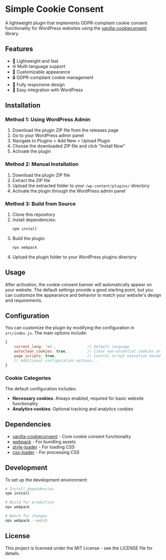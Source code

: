 # Simple Cookie Consent

A lightweight plugin that implements GDPR-compliant cookie consent functionality for WordPress websites using the [vanilla-cookieconsent](https://github.com/orestbida/cookieconsent) library.

## Features

- 🚀 Lightweight and fast
- 🌐 Multi-language support
- 🎨 Customizable appearance
- 🔒 GDPR-compliant cookie management
- 📱 Fully responsive design
- 🧩 Easy integration with WordPress

## Installation

### Method 1: Using WordPress Admin

1. Download the plugin ZIP file from the releases page
2. Go to your WordPress admin panel
3. Navigate to Plugins > Add New > Upload Plugin
4. Choose the downloaded ZIP file and click "Install Now"
5. Activate the plugin

### Method 2: Manual Installation

1. Download the plugin ZIP file
2. Extract the ZIP file
3. Upload the extracted folder to your `/wp-content/plugins/` directory
4. Activate the plugin through the WordPress admin panel

### Method 3: Build from Source

1. Clone this repository
2. Install dependencies:
   ```bash
   npm install
   ```
3. Build the plugin:
   ```bash
   npx webpack
   ```
4. Upload the plugin folder to your WordPress plugins directory

## Usage

After activation, the cookie consent banner will automatically appear on your website. The default settings provide a good starting point, but you can customize the appearance and behavior to match your website's design and requirements.

## Configuration

You can customize the plugin by modifying the configuration in `src/index.js`. The main options include:

```javascript
{
    current_lang: 'en',              // Default language
    autoclear_cookies: true,         // Clear non-essential cookies on rejection
    page_scripts: true,              // Control script execution based on consent
    // Additional configuration options...
}
```

### Cookie Categories

The default configuration includes:
- **Necessary cookies**: Always enabled, required for basic website functionality
- **Analytics cookies**: Optional tracking and analytics cookies

## Dependencies

- [vanilla-cookieconsent](https://github.com/orestbida/cookieconsent) - Core cookie consent functionality
- [webpack](https://webpack.js.org/) - For bundling assets
- [style-loader](https://webpack.js.org/loaders/style-loader/) - For loading CSS
- [css-loader](https://webpack.js.org/loaders/css-loader/) - For processing CSS

## Development

To set up the development environment:

```bash
# Install dependencies
npm install

# Build for production
npx webpack

# Watch for changes
npx webpack --watch
```

## License

This project is licensed under the MIT License - see the LICENSE file for details.